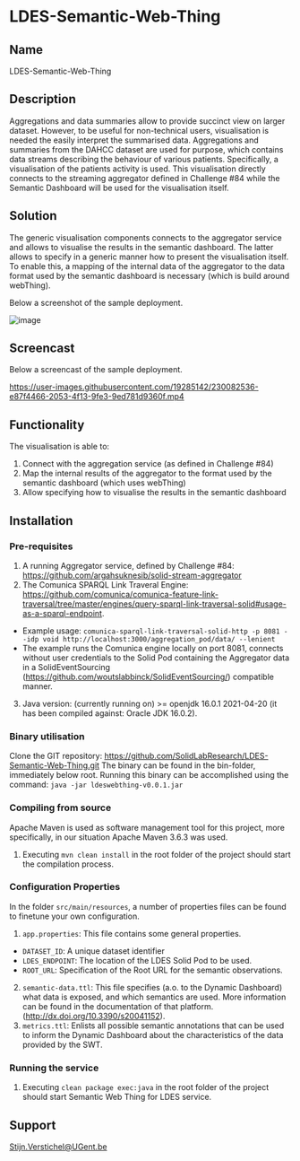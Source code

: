 # LDES-Semantic-Web-Thing

## Name
LDES-Semantic-Web-Thing

## Description
Aggregations and data summaries allow to provide succinct view on larger dataset. However, to be useful for non-technical users, visualisation is needed the easily interpret the summarised data. Aggregations and summaries from the DAHCC dataset are used for purpose, which contains data streams describing the behaviour of various patients. Specifically, a visualisation of the patients activity is used. This visualisation directly connects to the streaming aggregator defined in Challenge #84 while the Semantic Dashboard will be used for the visualisation itself.

## Solution
The generic visualisation components connects to the aggregator service and allows to visualise the results in the semantic dashboard. The latter allows to specify in a generic manner how to present the visualisation itself. To enable this, a mapping of the internal data of the aggregator to the data format used by the semantic dashboard is necessary (which is build around webThing).

Below a screenshot of the sample deployment.

![image](https://user-images.githubusercontent.com/19285142/229805032-574708e9-b4be-44b1-99e7-44a53ea56a5f.png)

## Screencast

Below a screencast of the sample deployment.

https://user-images.githubusercontent.com/19285142/230082536-e87f4466-2053-4f13-9fe3-9ed781d9360f.mp4

## Functionality
The visualisation is able to:

1. Connect with the aggregation service (as defined in Challenge #84)
2. Map the internal results of the aggregator to the format used by the semantic dashboard (which uses webThing)
3. Allow specifying how to visualise the results in the semantic dashboard

## Installation
### Pre-requisites

1. A running Aggregator service, defined by Challenge #84: https://github.com/argahsuknesib/solid-stream-aggregator
2. The Comunica SPARQL Link Traveral Engine: https://github.com/comunica/comunica-feature-link-traversal/tree/master/engines/query-sparql-link-traversal-solid#usage-as-a-sparql-endpoint. 
* Example usage: `comunica-sparql-link-traversal-solid-http -p 8081 --idp void http://localhost:3000/aggregation_pod/data/ --lenient`
* The example runs the Comunica engine locally on port 8081, connects without user credentials to the Solid Pod containing the Aggregator data in a 
SolidEventSourcing (https://github.com/woutslabbinck/SolidEventSourcing/) compatible manner. 
3. Java version: (currently running on) >= openjdk 16.0.1 2021-04-20 (it has been compiled against: Oracle JDK 16.0.2).

### Binary utilisation
Clone the GIT repository: https://github.com/SolidLabResearch/LDES-Semantic-Web-Thing.git
The binary can be found in the bin-folder, immediately below root.
Running this binary can be accomplished using the command: `java -jar ldeswebthing-v0.0.1.jar`

### Compiling from source
Apache Maven is used as software management tool for this project, more specifically, in our situation Apache Maven 3.6.3 was used. 
1. Executing `mvn clean install` in the root folder of the project should start the compilation process.

### Configuration Properties
In the folder `src/main/resources`, a number of properties files can be found to finetune your own configuration.
1. `app.properties`: This file contains some general properties.
* `DATASET_ID`: A unique dataset identifier
* `LDES_ENDPOINT`: The location of the LDES Solid Pod to be used.
* `ROOT_URL`: Specification of the Root URL for the semantic observations.
2. `semantic-data.ttl`: This file specifies (a.o. to the Dynamic Dashboard) what data is exposed, and which semantics are used. More information can be found in the documentation of that platform. (http://dx.doi.org/10.3390/s20041152).
3. `metrics.ttl`: Enlists all possible semantic annotations that can be used to inform the Dynamic Dashboard about the characteristics of the data provided by the SWT.

### Running the service
1. Executing `clean package exec:java` in the root folder of the project should start Semantic Web Thing for LDES service.

## Support
Stijn.Verstichel@UGent.be

